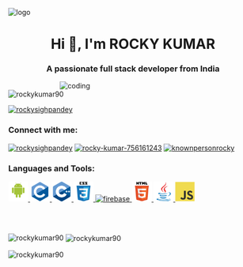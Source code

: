 ![logo](https://github.com/rockykumar90/rockykumar90/blob/main/Your%20paragraph%20text%20(1).png)
<h1 align="center">Hi 👋, I'm ROCKY KUMAR</h1>
<h3 align="center">A passionate full stack developer from India</h3>
<img align="right" alt="coding" width="400" src="https://user-images.githubusercontent.com/55389276/140866485-8fb1c876-9a8f-4d6a-98dc-08c4981eaf70.gif">

<p align="left"> <img src="https://komarev.com/ghpvc/?username=rockykumar90&label=Profile%20views&color=0e75b6&style=flat" alt="rockykumar90" /> </p>

<p align="left"> <a href="https://twitter.com/rockysighpandey" target="blank"><img src="https://img.shields.io/twitter/follow/rockysighpandey?logo=twitter&style=for-the-badge" alt="rockysighpandey" /></a> </p>

<h3 align="left">Connect with me:</h3>
<p align="left">
<a href="https://twitter.com/rockysighpandey" target="blank"><img align="center" src="https://raw.githubusercontent.com/rahuldkjain/github-profile-readme-generator/master/src/images/icons/Social/twitter.svg" alt="rockysighpandey" height="30" width="40" /></a>
<a href="https://linkedin.com/in/rocky-kumar-756161243" target="blank"><img align="center" src="https://raw.githubusercontent.com/rahuldkjain/github-profile-readme-generator/master/src/images/icons/Social/linked-in-alt.svg" alt="rocky-kumar-756161243" height="30" width="40" /></a>
<a href="https://instagram.com/knownpersonrocky" target="blank"><img align="center" src="https://raw.githubusercontent.com/rahuldkjain/github-profile-readme-generator/master/src/images/icons/Social/instagram.svg" alt="knownpersonrocky" height="30" width="40" /></a>
</p>

<h3 align="left">Languages and Tools:</h3>
<p align="left"> <a href="https://developer.android.com" target="_blank" rel="noreferrer"> <img src="https://raw.githubusercontent.com/devicons/devicon/master/icons/android/android-original-wordmark.svg" alt="android" width="40" height="40"/> </a> <a href="https://www.cprogramming.com/" target="_blank" rel="noreferrer"> <img src="https://raw.githubusercontent.com/devicons/devicon/master/icons/c/c-original.svg" alt="c" width="40" height="40"/> </a> <a href="https://www.w3schools.com/cpp/" target="_blank" rel="noreferrer"> <img src="https://raw.githubusercontent.com/devicons/devicon/master/icons/cplusplus/cplusplus-original.svg" alt="cplusplus" width="40" height="40"/> </a> <a href="https://www.w3schools.com/css/" target="_blank" rel="noreferrer"> <img src="https://raw.githubusercontent.com/devicons/devicon/master/icons/css3/css3-original-wordmark.svg" alt="css3" width="40" height="40"/> </a> <a href="https://firebase.google.com/" target="_blank" rel="noreferrer"> <img src="https://www.vectorlogo.zone/logos/firebase/firebase-icon.svg" alt="firebase" width="40" height="40"/> </a> <a href="https://www.w3.org/html/" target="_blank" rel="noreferrer"> <img src="https://raw.githubusercontent.com/devicons/devicon/master/icons/html5/html5-original-wordmark.svg" alt="html5" width="40" height="40"/> </a> <a href="https://www.java.com" target="_blank" rel="noreferrer"> <img src="https://raw.githubusercontent.com/devicons/devicon/master/icons/java/java-original.svg" alt="java" width="40" height="40"/> </a> <a href="https://developer.mozilla.org/en-US/docs/Web/JavaScript" target="_blank" rel="noreferrer"> <img src="https://raw.githubusercontent.com/devicons/devicon/master/icons/javascript/javascript-original.svg" alt="javascript" width="40" height="40"/> </a> </p>


<br><br>

<p><img align="left" src="https://github-readme-stats.vercel.app/api/top-langs?username=rockykumar90&show_icons=true&locale=en&layout=compact" alt="rockykumar90" /></p>

<p>&nbsp;<img align="center" src="https://github-readme-stats.vercel.app/api?username=rockykumar90&show_icons=true&locale=en" alt="rockykumar90" /></p>

<p><img align="center" src="https://github-readme-streak-stats.herokuapp.com/?user=rockykumar90&" alt="rockykumar90" /></p>

